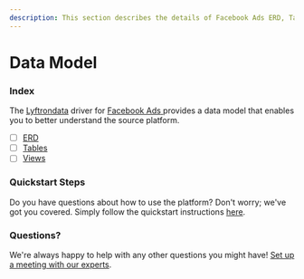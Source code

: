 ```yaml
---
description: This section describes the details of Facebook Ads ERD, Tables, and Views.
---
```


# Data Model

### Index

The  [Lyftrondata](https://www.lyftrondata.com/) driver for [Facebook Ads](https://www.lyftrondata.com/integration/facebook-ads/)[ ](https://www.lyftrondata.com/integration/facebook-ads/)provides a data model that enables you to better understand the source platform.

* [ ] [ERD](../../../marketing-analytics/facebook-ads/data-model/erd.md)
* [ ] [Tables](../../../marketing-analytics/facebook-ads/data-model/tables.md)
* [ ] [Views](../../../marketing-analytics/facebook-ads/data-model/views.md)

### Quickstart Steps

Do you have questions about how to use the platform? Don't worry; we've got you covered. Simply follow the quickstart instructions [here](../../../../quickstart-steps.md).

### Questions? <a href="#questions" id="questions"></a>

We're always happy to help with any other questions you might have! [Set up a meeting with our experts](https://www.lyftrondata.com/book-a-meeting/).

